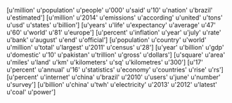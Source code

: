 [u'million' u'population' u'people' u'000' u'said' u'10' u'nation'
 u'brazil' u'estimated']
[u'million' u'2014' u'emissions' u'according' u'united' u'tons' u'usd'
 u'states' u'billion']
[u'years' u'life' u'expectancy' u'average' u'47' u'60' u'world' u'81'
 u'europe']
[u'percent' u'inflation' u'year' u'july' u'rate' u'bank' u'august' u'end'
 u'official']
[u'population' u'country' u'world' u'million' u'total' u'largest' u'2011'
 u'census' u'28']
[u'year' u'billion' u'gdp' u'domestic' u'10' u'pakistan' u'trillion'
 u'gross' u'dollars']
[u'square' u'area' u'miles' u'land' u'km' u'kilometers' u'sq' u'kilometres'
 u'300']
[u'17' u'percent' u'annual' u'16' u'statistics' u'economy' u'countries'
 u'rise' u'rs']
[u'percent' u'internet' u'china' u'brazil' u'2010' u'users' u'june'
 u'number' u'survey']
[u'billion' u'china' u'twh' u'electricity' u'2013' u'2012' u'latest'
 u'coal' u'power']
